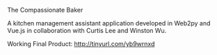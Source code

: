 The Compassionate Baker

A kitchen management assistant application developed in Web2py and Vue.js in collaboration
with Curtis Lee and Winston Wu.

Working Final Product:
http://tinyurl.com/yb9wrnxd
